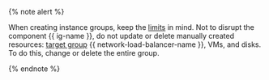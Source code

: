 {% note alert %}

When creating instance groups, keep the [limits](../../compute/concepts/limits.md) in mind. Not to disrupt the component {{ ig-name }}, do not update or delete manually created resources: [target group](../../network-load-balancer/concepts/target-resources.md) {{ network-load-balancer-name }}, VMs, and disks. To do this, change or delete the entire group.

{% endnote %}

